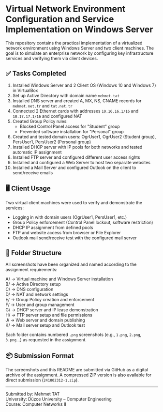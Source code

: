 # Virtual Network Environment Configuration and Service Implementation on Windows Server

This repository contains the practical implementation of a virtualized network environment using Windows Server and two client machines. The goal is to simulate an enterprise network by configuring key infrastructure services and verifying them via client devices.

## ✅ Tasks Completed

1. Installed Windows Server and 2 Client OS (Windows 10 and Windows 7) in VirtualBox  
2. Set up Active Directory with domain name `mehmet.tat`  
3. Installed DNS server and created A, MX, NS, CNAME records for `mehmet.net.tr` and `tat.net.tr`  
4. Connected 2 Ethernet cards with addresses `10.16.16.1/16` and `10.17.17.1/16` and configured NAT  
5. Created Group Policy rules:  
   - Blocked Control Panel access for "Student" group  
   - Prevented software installation for "Personal" group  
6. Created and tested domain users: OgrUser1, OgrUser2 (Student group), PersUser1, PersUser2 (Personal group)  
7. Installed DHCP server with IP pools for both networks and tested automatic IP assignment  
8. Installed FTP server and configured different user access rights  
9. Installed and configured a Web Server to host two separate websites  
10. Installed a Mail Server and configured Outlook on the client to send/receive emails  

## 🖥️ Client Usage

Two virtual client machines were used to verify and demonstrate the services:

- Logging in with domain users (OgrUser1, PersUser1, etc.)  
- Group Policy enforcement (Control Panel lockout, software restriction)  
- DHCP IP assignment from defined pools  
- FTP and website access from browser or File Explorer  
- Outlook mail send/receive test with the configured mail server  

## 📁 Folder Structure

All screenshots have been organized and named according to the assignment requirements:

A/ → Virtual machine and Windows Server installation  
B/ → Active Directory setup  
C/ → DNS configuration  
D/ → NAT and network settings  
E/ → Group Policy creation and enforcement  
F/ → User and group management  
G/ → DHCP server and IP lease demonstration  
H/ → FTP server setup and file permissions  
J/ → Web server and domain publishing  
K/ → Mail server setup and Outlook test  

Each folder contains numbered `.png` screenshots (e.g., `1.png`, `2.png`, `3.png`...) as requested in the assignment.

## 📦 Submission Format

The screenshots and this README are submitted via GitHub as a digital archive of the assignment. A compressed ZIP version is also available for direct submission (`241002312-1.zip`).

---

Submitted by: Mehmet TAT  
University: Düzce University – Computer Engineering  
Course: Computer Networks II
